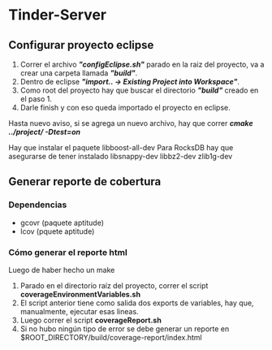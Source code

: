 # Tinder-Server

## Configurar proyecto eclipse

1. Correr el archivo **_"configEclipse.sh"_** parado en la raiz del proyecto, va a crear una carpeta llamada **_"build"_**.
2. Dentro de eclipse **_"import.. -> Existing Project into Workspace"_**.
3. Como root del proyecto hay que buscar el directorio **_"build"_** creado en el paso 1.
4. Darle finish y con eso queda importado el proyecto en eclipse.

Hasta nuevo aviso, si se agrega un nuevo archivo, hay que correr
**_cmake ../project/ -Dtest=on_**

Hay que instalar el paquete libboost-all-dev
Para RocksDB hay que asegurarse de tener instalado libsnappy-dev libbz2-dev zlib1g-dev

## Generar reporte de cobertura

### Dependencias
- gcovr (paquete aptitude)
- lcov (pquete aptitude)

### Cómo generar el reporte html

Luego de haber hecho un make

1. Parado en el directorio raíz del proyecto, correr el script **coverageEnvironmentVariables.sh**
2. El script anterior tiene como salida dos exports de variables, hay que, manualmente, ejecutar esas lineas.
3. Luego correr el script **coverageReport.sh**
4. Si no hubo ningún tipo de error se debe generar un reporte en $ROOT_DIRECTORY/build/coverage-report/index.html